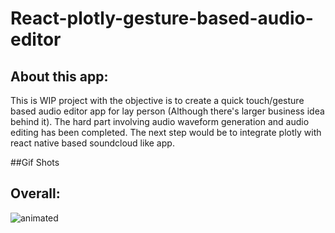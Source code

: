 # React-plotly-gesture-based-audio-editor

## About this app:
This is WIP project with the objective is to create a quick touch/gesture based audio editor app for lay person (Although there's larger business idea behind it). The hard part involving audio waveform generation and audio editing has been completed. The next step would be to integrate plotly with react native based soundcloud like app.

##Gif Shots
## Overall:
![animated](Screenshots/App.gif)
